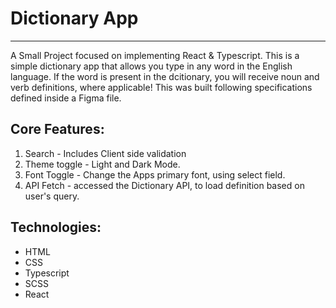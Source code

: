 # Dictionary App
---
A Small Project focused on implementing React & Typescript.
This is a simple dictionary app that allows you type in any word in the English language. If the word is present in the dcitionary,
you will receive noun and verb definitions, where applicable! This was built following specifications defined inside a Figma file. 

## Core Features: 
1. Search - Includes Client side validation 
2. Theme toggle - Light and Dark Mode.
3. Font Toggle - Change the Apps primary font, using select field.
4. API Fetch - accessed the Dictionary API, to load definition based on user's query.

## Technologies:
* HTML
* CSS
* Typescript
* SCSS
* React


